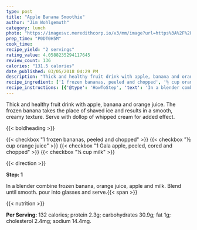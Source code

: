 ```yaml
---
type: post
title: "Apple Banana Smoothie"
author: "Jim Wohlgemuth"
category: lunch
photo: "https://imagesvc.meredithcorp.io/v3/mm/image?url=https%3A%2F%2Fimages.media-allrecipes.com%2Fuserphotos%2F394662.jpg"
prep_time: "P0DT0H5M"
cook_time: 
recipe_yield: "2 servings"
rating_value: 4.0588235294117645
review_count: 136
calories: "131.5 calories"
date_published: 03/05/2018 04:29 PM
description: "Thick and healthy fruit drink with apple, banana and orange juice. The frozen banana takes the place of shaved ice and results in a smooth, creamy texture. Serve with dollop of whipped cream for added effect."
recipe_ingredient: ['1 frozen bananas, peeled and chopped', '½ cup orange juice', '1 Gala apple, peeled, cored and chopped', '¼ cup milk']
recipe_instructions: [{'@type': 'HowToStep', 'text': 'In a blender combine frozen banana, orange juice, apple and milk. Blend until smooth. pour into glasses and serve.\n'}]
---
```


Thick and healthy fruit drink with apple, banana and orange juice. The frozen banana takes the place of shaved ice and results in a smooth, creamy texture. Serve with dollop of whipped cream for added effect. 

{{< boldheading >}}

{{< checkbox "1  frozen bananas, peeled and chopped" >}}
{{< checkbox "½ cup orange juice" >}}
{{< checkbox "1  Gala apple, peeled, cored and chopped" >}}
{{< checkbox "¼ cup milk" >}}


{{< direction >}}

**Step: 1**

In a blender combine frozen banana, orange juice, apple and milk. Blend until smooth. pour into glasses and serve.{{< span >}}

{{< nutrition >}}

**Per Serving:** 132 calories; protein 2.3g; carbohydrates 30.9g; fat 1g; cholesterol 2.4mg; sodium 14.4mg.